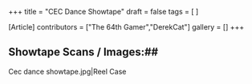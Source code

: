 +++
title = "CEC Dance Showtape"
draft = false
tags = [ ]

[Article]
contributors = ["The 64th Gamer","DerekCat"]
gallery = []
+++
## Showtape Scans / Images:## 
<gallery>
Cec dance showtape.jpg|Reel Case
</gallery>